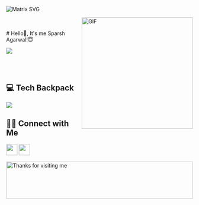 ![Matrix SVG](https://raw.githubusercontent.com/rodrigograca31/rodrigograca31/master/matrix.svg)

<img align="right" alt="GIF" src="https://user-images.githubusercontent.com/74038190/229223263-cf2e4b07-2615-4f87-9c38-e37600f8381a.gif" height="300" width="300" />

<br>
<br>
<!---------------------------- Typewriter animation ----------------------------->
# Hello👋, It's me Sparsh Agarwal!😇

![](https://readme-typing-svg.herokuapp.com?font=Montserrat&color=EE39F5&lines=I'm+a+Full+Stack+Developer;I'm+a+Software+Engineer;I'm+a+Web+Developer;)

<!---------------------------- About Me ----------------------------->

<br>
<br>


<!-- <img align="right" height="250" width="375" alt="" src="https://media.giphy.com/media/SWoSkN6DxTszqIKEqv/giphy.gif" /> -->



<!---------------------------- My Skills Section ----------------------------->
## 💻 Tech Backpack

<img src="https://skillicons.dev/icons?i=html,css,js,c,cpp,java,react,ts,nextjs,nodejs,expressjs,tailwind,bootstrap,figma,mongodb,mysql,git,github,vscode,eclipse,gcp,php,python,androidstudio" align="center">
<br>



<!--------------------------------- Social Links --------------------------------->
## 🤝🏻 Connect with Me

<p align="left">
<a href="mailto:agarwalsparsh100@gmail.com" style="text-decoration:none">
  <img height="30" src = "https://img.shields.io/badge/gmail-c14438?&style=for-the-badge&logo=gmail&logoColor=white">
</a>
<a href="https://www.linkedin.com/in/sparsh-agarwal-95b807255/" style="text-decoration:none">
  <img height="30" src="https://img.shields.io/badge/linkedin-blue.svg?&style=for-the-badge&logo=linkedin&logoColor=white" />
</a>
</p>


<!---------------------------------  Marquee Animation  ------------------------>
<img height="100" alt="Thanks for visiting me" width="100%" src="https://raw.githubusercontent.com/BrunnerLivio/brunnerlivio/master/images/marquee.svg" />
